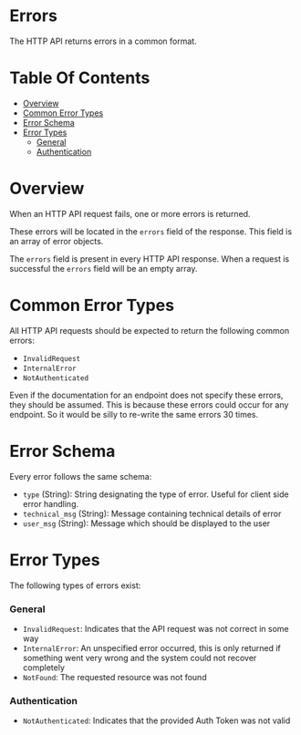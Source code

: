 # Errors 
The HTTP API returns errors in a common format.

# Table Of Contents
- [Overview](#overview)
- [Common Error Types](#common-error-types)
- [Error Schema](#error-schema)
- [Error Types](#error-types)
	- [General](#general)
	- [Authentication](#authentication)

# Overview
When an HTTP API request fails, one or more errors is returned.  

These errors will be located in the `errors` field of the response. This field 
is an array of error objects.  

The `errors` field is present in every HTTP API response. When a request is 
successful the `errors` field will be an empty array.

# Common Error Types
All HTTP API requests should be expected to return the following common errors:

- `InvalidRequest`
- `InternalError`
- `NotAuthenticated`

Even if the documentation for an endpoint does not specify these errors, they 
should be assumed. This is because these errors could occur for any endpoint. 
So it would be silly to re-write the same errors 30 times.

# Error Schema
Every error follows the same schema:

- `type` (String): String designating the type of error. Useful for client 
		   side error handling.
- `technical_msg` (String): Message containing technical details of error
- `user_msg` (String): Message which should be displayed to the user

# Error Types
The following types of errors exist:

### General
- `InvalidRequest`: Indicates that the API request was not correct in some way
- `InternalError`: An unspecified error occurred, this is only returned if 
		   something went very wrong and the system could not recover 
		   completely
- `NotFound`: The requested resource was not found

### Authentication
- `NotAuthenticated`: Indicates that the provided Auth Token was not valid
